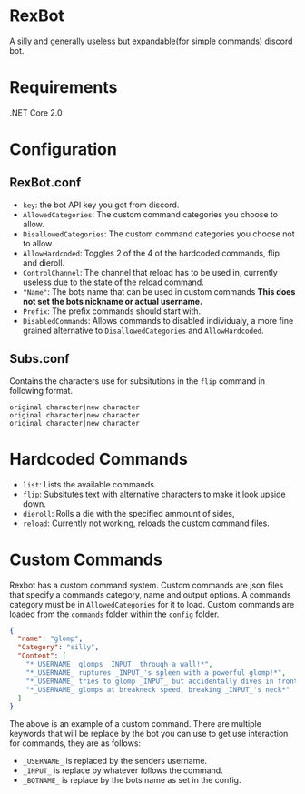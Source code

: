 # RexBot

A silly and generally useless but expandable(for simple commands) discord bot.
# Requirements
.NET Core 2.0
# Configuration
## RexBot.conf
  - ``key``: the bot API key you got from discord.
  - ``AllowedCategories``: The custom command categories you choose to allow.
  - ``DisallowedCategories``: The custom command categories you choose not to allow.
  - ``AllowHardcoded``: Toggles 2 of the 4 of the hardcoded commands, flip and dieroll.
  - ``ControlChannel``: The channel that reload has to be used in, currently useless due to the state of the reload command.
  - ``"Name"``: The bots name that can be used in custom commands **This does not set the bots nickname or actual username.**
  - ``Prefix``: The prefix commands should start with.
- ``DisabledCommands``: Allows commands to disabled individualy, a more fine grained alternative to ``DisallowedCategories`` and ``AllowHardcoded``.
## Subs.conf
  Contains the characters use for subsitutions in the ``flip`` command in following format. 
  ```
  original character|new character
  original character|new character
  original character|new character
  ```
# Hardcoded Commands
- ``list``: Lists the available commands.
- ``flip``: Subsitutes text with alternative characters to make it look upside down.
- ``dieroll``: Rolls a die with the specified ammount of sides,
- ``reload``: Currently not working, reloads the custom command files.
# Custom Commands
Rexbot has a custom command system. Custom commands are json files that specify a commands category, name and output options. A commands category must be in ``AllowedCategories`` for it to load. Custom commands are loaded from the ``commands`` folder within the ``config`` folder.
```json
{
  "name": "glomp",
  "Category": "silly",
  "Content": [
    "*_USERNAME_ glomps _INPUT_ through a wall!*",
    "*_USERNAME_ ruptures _INPUT_'s spleen with a powerful glomp!*",
    "*_USERNAME_ tries to glomp _INPUT_ but accidentally dives in front of a car.*",
    "*_USERNAME_ glomps at breakneck speed, breaking _INPUT_'s neck*"
  ]
}
```
The above is an example of a custom command. There are multiple keywords that will be replace by the bot you can use to get use interaction for commands, they are as follows:
- ``_USERNAME_`` is replaced by the senders username.
- ``_INPUT_`` is replace by whatever follows the command.
- ``_BOTNAME_`` is replace by the bots name as set in the config.
